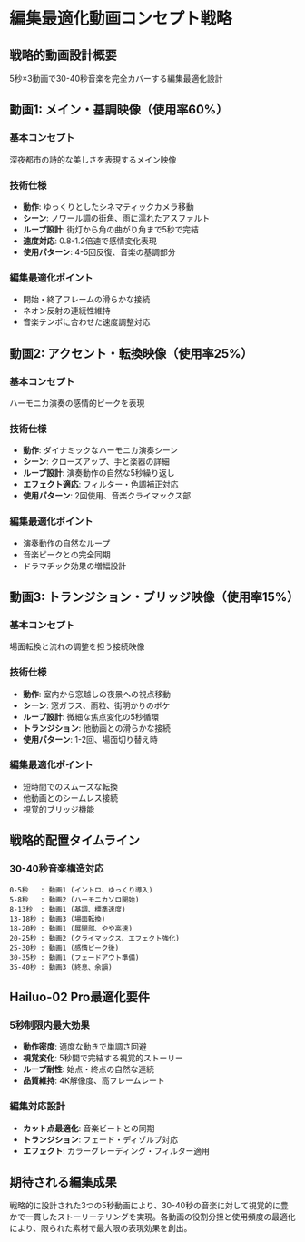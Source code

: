 # 編集最適化動画コンセプト戦略

## 戦略的動画設計概要
5秒×3動画で30-40秒音楽を完全カバーする編集最適化設計

## 動画1: メイン・基調映像（使用率60%）

### **基本コンセプト**
深夜都市の詩的な美しさを表現するメイン映像

### **技術仕様**
- **動作**: ゆっくりとしたシネマティックカメラ移動
- **シーン**: ノワール調の街角、雨に濡れたアスファルト
- **ループ設計**: 街灯から角の曲がり角まで5秒で完結
- **速度対応**: 0.8-1.2倍速で感情変化表現
- **使用パターン**: 4-5回反復、音楽の基調部分

### **編集最適化ポイント**
- 開始・終了フレームの滑らかな接続
- ネオン反射の連続性維持
- 音楽テンポに合わせた速度調整対応

## 動画2: アクセント・転換映像（使用率25%）

### **基本コンセプト**
ハーモニカ演奏の感情的ピークを表現

### **技術仕様**
- **動作**: ダイナミックなハーモニカ演奏シーン
- **シーン**: クローズアップ、手と楽器の詳細
- **ループ設計**: 演奏動作の自然な5秒繰り返し
- **エフェクト適応**: フィルター・色調補正対応
- **使用パターン**: 2回使用、音楽クライマックス部

### **編集最適化ポイント**
- 演奏動作の自然なループ
- 音楽ピークとの完全同期
- ドラマチック効果の増幅設計

## 動画3: トランジション・ブリッジ映像（使用率15%）

### **基本コンセプト**
場面転換と流れの調整を担う接続映像

### **技術仕様**
- **動作**: 室内から窓越しの夜景への視点移動
- **シーン**: 窓ガラス、雨粒、街明かりのボケ
- **ループ設計**: 微細な焦点変化の5秒循環
- **トランジション**: 他動画との滑らかな接続
- **使用パターン**: 1-2回、場面切り替え時

### **編集最適化ポイント**
- 短時間でのスムーズな転換
- 他動画とのシームレス接続
- 視覚的ブリッジ機能

## 戦略的配置タイムライン

### **30-40秒音楽構造対応**
```
0-5秒   : 動画1 (イントロ、ゆっくり導入)
5-8秒   : 動画2 (ハーモニカソロ開始)
8-13秒  : 動画1 (基調、標準速度)
13-18秒 : 動画3 (場面転換)
18-20秒 : 動画1 (展開部、やや高速)
20-25秒 : 動画2 (クライマックス、エフェクト強化)
25-30秒 : 動画1 (感情ピーク後)
30-35秒 : 動画1 (フェードアウト準備)
35-40秒 : 動画3 (終息、余韻)
```

## Hailuo-02 Pro最適化要件

### **5秒制限内最大効果**
- **動作密度**: 適度な動きで単調さ回避
- **視覚変化**: 5秒間で完結する視覚的ストーリー
- **ループ耐性**: 始点・終点の自然な連続
- **品質維持**: 4K解像度、高フレームレート

### **編集対応設計**
- **カット点最適化**: 音楽ビートとの同期
- **トランジション**: フェード・ディゾルブ対応
- **エフェクト**: カラーグレーディング・フィルター適用

## 期待される編集成果
戦略的に設計された3つの5秒動画により、30-40秒の音楽に対して視覚的に豊かで一貫したストーリーテリングを実現。各動画の役割分担と使用頻度の最適化により、限られた素材で最大限の表現効果を創出。